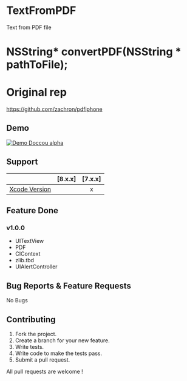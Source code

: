 # TextFromPDF
Text from PDF file

# NSString* convertPDF(NSString * pathToFile);

# Original rep
https://github.com/zachron/pdfiphone

## Demo

[![Demo Doccou alpha](https://github.com/mihailsalari/TextFromPDF/blob/master/Screens/Screen1.png)](https://www.youtube.com/)

## Support

|                       |  [8.x.x]  |  [7.x.x]  | 
| --------------------- |:---------:|:---------:|
| [Xcode Version ][1]   |           |     x     |


[1]: http://developer.apple.com/xcode/


## Feature Done 


### v1.0.0
* UITextView
* PDF
* CIContext
* zlib.tbd
* UIAlertController


## Bug Reports & Feature Requests

No Bugs

## Contributing

1. Fork the project.
2. Create a branch for your new feature.
3. Write tests.
4. Write code to make the tests pass.
5. Submit a pull request.

All pull requests are welcome !
